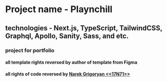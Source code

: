 # Project name - Playnchill

## technologies - Next.js, TypeScript, TailwindCSS, Graphql, Apollo, Sanity, Sass, and etc.

### project for portfolio 

#### all template rights reversed by author of template from Figma
#### all rights of code reversed by [Narek Grigoryan <<17N71>>](https://www.instagram.com/_.1771._/)